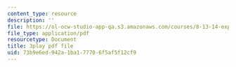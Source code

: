 ```yaml
---
content_type: resource
description: ''
file: https://ol-ocw-studio-app-qa.s3.amazonaws.com/courses/8-13-14-experimental-physics-i-ii-junior-lab-fall-2016-spring-2017/73b9e6ed942a1ba177706f5af5f12cf9_zHcHGFvd7Vw.pdf
file_type: application/pdf
resourcetype: Document
title: 3play pdf file
uid: 73b9e6ed-942a-1ba1-7770-6f5af5f12cf9
---
```

